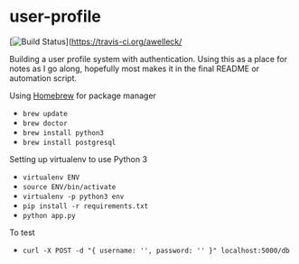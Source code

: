 # user-profile
[![Build Status](https://travis-ci.org/awelleck/user-profile.svg?branch=master)](https://travis-ci.org/awelleck/

Building a user profile system with authentication. Using this as a place for notes as I go along, hopefully most makes it in the final README or automation script.

Using [Homebrew](http://brew.sh/) for package manager

* `brew update`
* `brew doctor`
* `brew install python3`
* `brew install postgresql`

Setting up virtualenv to use Python 3

* `virtualenv ENV`
* `source ENV/bin/activate`
* `virtualenv -p python3 env`
* `pip install -r requirements.txt`
* `python app.py`

To test
* `curl -X POST -d "{ username: '', password: '' }" localhost:5000/db`
